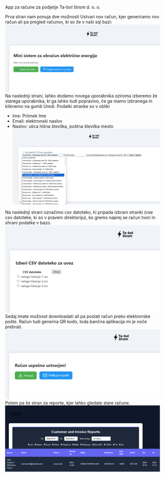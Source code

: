 App za račune za podjetje Ta-bol štrom d. o. o.

Prva stran nam ponuja dve možnosti Ustvari nov račun, kjer generiramo nov račun ali pa pregled računov, ki so že v naši sql bazi:
![alt text](app_screenshots/image.png)
Na naslednji strani, lahko dodamo novega uporabnika oziroma izberemo že starega uporabnika,  ki ga lahko tudi popravivo, če ga mamo izbranega in kliknemo na gumb Uredi. 
Podatki stranke so v obliki 
- Ime: Priimek Ime
- Email: elektronski naslov
- Naslov: ulica hišna številka, poštna številka mesto
![alt text](app_screenshots/image-1.png)

Na naslednji strani označimo csv datoteko, ki pripada izbrani stranki (vse csv datoteke, ki so v pravem direktoriju), ko gremo naprej se račun tvori in shrani podatke v bazo.
![alt text](image-2.png) 
Sedaj imate možnost downloadati ali pa poslati račun preko elektronske pošte. Račun tudi generira QR kodo, toda bančna aplikacija mi je noče prebrati.
![alt text](image-3.png)
Potem pa še stran za reporte, kjer lahko gledate stare račune.
![alt text](image-4.png)
